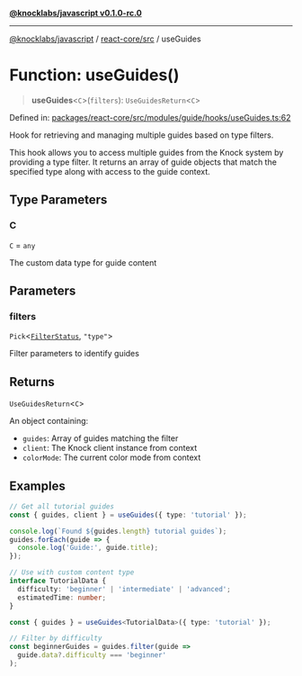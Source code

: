 [**@knocklabs/javascript v0.1.0-rc.0**](../../../README.md)

***

[@knocklabs/javascript](../../../modules.md) / [react-core/src](../README.md) / useGuides

# Function: useGuides()

> **useGuides**\<`C`\>(`filters`): `UseGuidesReturn`\<`C`\>

Defined in: [packages/react-core/src/modules/guide/hooks/useGuides.ts:62](https://github.com/knocklabs/javascript/blob/main/packages/react-core/src/modules/guide/hooks/useGuides.ts#L62)

Hook for retrieving and managing multiple guides based on type filters.

This hook allows you to access multiple guides from the Knock system by providing
a type filter. It returns an array of guide objects that match the specified type
along with access to the guide context.

## Type Parameters

### C

`C` = `any`

The custom data type for guide content

## Parameters

### filters

`Pick`\<[`FilterStatus`](../../../react/src/variables/FilterStatus.md), `"type"`\>

Filter parameters to identify guides

## Returns

`UseGuidesReturn`\<`C`\>

An object containing:
- `guides`: Array of guides matching the filter
- `client`: The Knock client instance from context
- `colorMode`: The current color mode from context

## Examples

```typescript
// Get all tutorial guides
const { guides, client } = useGuides({ type: 'tutorial' });

console.log(`Found ${guides.length} tutorial guides`);
guides.forEach(guide => {
  console.log('Guide:', guide.title);
});
```

```typescript
// Use with custom content type
interface TutorialData {
  difficulty: 'beginner' | 'intermediate' | 'advanced';
  estimatedTime: number;
}

const { guides } = useGuides<TutorialData>({ type: 'tutorial' });

// Filter by difficulty
const beginnerGuides = guides.filter(guide => 
  guide.data?.difficulty === 'beginner'
);
```
